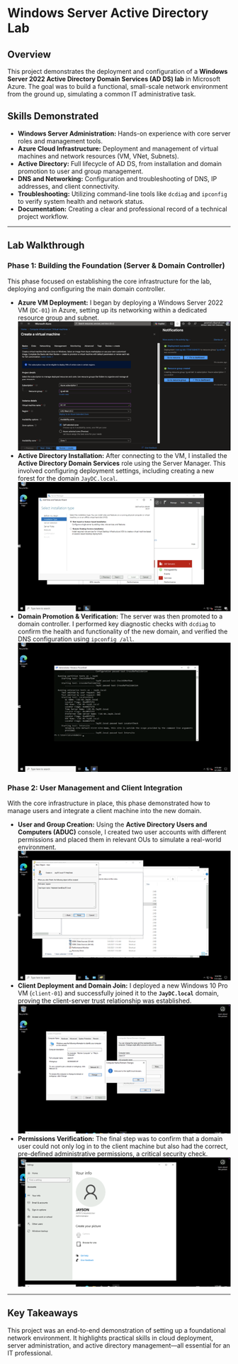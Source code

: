 # Windows Server Active Directory Lab

## Overview
This project demonstrates the deployment and configuration of a **Windows Server 2022 Active Directory Domain Services (AD DS) lab** in Microsoft Azure. The goal was to build a functional, small-scale network environment from the ground up, simulating a common IT administrative task.

## Skills Demonstrated
- **Windows Server Administration:** Hands-on experience with core server roles and management tools.
- **Azure Cloud Infrastructure:** Deployment and management of virtual machines and network resources (VM, VNet, Subnets).
- **Active Directory:** Full lifecycle of AD DS, from installation and domain promotion to user and group management.
- **DNS and Networking:** Configuration and troubleshooting of DNS, IP addresses, and client connectivity.
- **Troubleshooting:** Utilizing command-line tools like `dcdiag` and `ipconfig` to verify system health and network status.
- **Documentation:** Creating a clear and professional record of a technical project workflow.

---

## Lab Walkthrough

### **Phase 1: Building the Foundation (Server & Domain Controller)**

This phase focused on establishing the core infrastructure for the lab, deploying and configuring the main domain controller.

* **Azure VM Deployment:** I began by deploying a Windows Server 2022 VM (`DC-01`) in Azure, setting up its networking within a dedicated resource group and subnet.
![VM Creation](screenshots/vm_creation.png)
* **Active Directory Installation:** After connecting to the VM, I installed the **Active Directory Domain Services** role using the Server Manager. This involved configuring deployment settings, including creating a new forest for the domain `JayDC.local`.
![Installation Type](screenshots/installation_type.png)
* **Domain Promotion & Verification:** The server was then promoted to a domain controller. I performed key diagnostic checks with `dcdiag` to confirm the health and functionality of the new domain, and verified the DNS configuration using `ipconfig /all`.
![dcdiag](screenshots/dcdiag.png)

### **Phase 2: User Management and Client Integration**

With the core infrastructure in place, this phase demonstrated how to manage users and integrate a client machine into the new domain.

* **User and Group Creation:** Using the **Active Directory Users and Computers (ADUC)** console, I created two user accounts with different permissions and placed them in relevant OUs to simulate a real-world environment.
![Create User 1](screenshots/create_user1.png)
* **Client Deployment and Domain Join:** I deployed a new Windows 10 Pro VM (`client-01`) and successfully joined it to the **`JayDC.local`** domain, proving the client-server trust relationship was established.
![Join Domain](screenshots/join_domain.png)
* **Permissions Verification:** The final step was to confirm that a domain user could not only log in to the client machine but also had the correct, pre-defined administrative permissions, a critical security check.
![Verify Admin Permissions](screenshots/verify_admin_permissions.png)

---

## Key Takeaways
This project was an end-to-end demonstration of setting up a foundational network environment. It highlights practical skills in cloud deployment, server administration, and active directory management—all essential for an IT professional.
